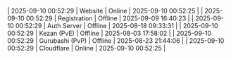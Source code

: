 | 2025-09-10 00:52:29 | Website | Online | 2025-09-10 00:52:25 |
| 2025-09-10 00:52:29 | Registration | Offline | 2025-09-09 16:40:23 |
| 2025-09-10 00:52:29 | Auth Server | Offline | 2025-08-18 09:33:31 |
| 2025-09-10 00:52:29 | Kezan (PvE) | Offline | 2025-08-03 17:58:02 |
| 2025-09-10 00:52:29 | Gurubashi (PvP) | Offline | 2025-08-23 21:44:06 |
| 2025-09-10 00:52:29 | Cloudflare | Online | 2025-09-10 00:52:25 |
